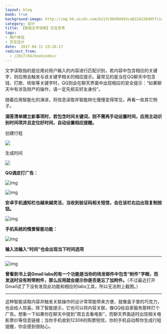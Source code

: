 ```yaml
---
layout: blog
book: true
background-image: http://img.hb.aicdn.com/b113c9b99d493ca8224228d95fc1c574acb5707b31eca-kD1rds_fw658
category: 设计
title: 【智能文字读取】交互思考
tags:
- 用户体验
- 交互设计
date:  2017-04-11 23:26:17
redirect_from:
  - /2017/04/bookindex/
---
```


文字读取指的是应用对用户输入的内容进行匹配识别，若内容中包含相应的关键字，则应用会触发与该关键字相关的相应提示。最常见的是当在QQ聊天中包含钱、打款、转账等关键字时，QQ则会在聊天界面中出现相应的安全提示：“如果聊天中有涉及财产的操作，请一定先核实好友身份”。

随着应用智能化的演进，将信息读取并智能转化慢慢变得常见，再看一些其它例子。

**滴答清单建立新事项时，若包含时间关键词，则不需再手动设置时间，应用主动识别时间项并且定位好时间，自动设置相应提醒。**

创建行程

![](http://upload-images.jianshu.io/upload_images/746926-61dfba6b21c28943.png?imageMogr2/auto-orient/strip%7CimageView2/2/w/1240)

生成时间

![](http://upload-images.jianshu.io/upload_images/746926-8fe31e97925a504c.png?imageMogr2/auto-orient/strip%7CimageView2/2/w/1240)

**QQ调皮打广告：**

![img](http://upload-images.jianshu.io/upload_images/746926-d96640c7bb3746fd.png?imageMogr2/auto-orient/strip%7CimageView2/2/w/1240)

![img](http://upload-images.jianshu.io/upload_images/746926-82c06a8f5a8d476c.png?imageMogr2/auto-orient/strip%7CimageView2/2/w/1240)

**安卓手机通知栏也越来越灵活，当收到验证码相关短信，会在该栏右边出现复制按钮。**

![img](http://upload-images.jianshu.io/upload_images/746926-c36eb21125bce711.png?imageMogr2/auto-orient/strip%7CimageView2/2/w/1240)

**手机系统的情景智能功能：**

![img](http://upload-images.jianshu.io/upload_images/746926-17c6ec0a61b920ba.png?imageMogr2/auto-orient/strip%7CimageView2/2/w/1240)

**输入法输入“时间”也会出现当下时间选项**

****

![img](http://upload-images.jianshu.io/upload_images/746926-1aabe72216b943d5.png?imageMogr2/auto-orient/strip%7CimageView2/2/w/1240)

**曾看到书上说Gmail labs的有一个功能是当你的待发邮件中包含“附件”字眼，而发送时没有附带附件，那么应用就会提示你是否是忘了加附件。**（不过最近打开Gmail试了下没有发现此功能和相应的labs工具，所以无法附上截图。）

****

这种智能读取内容并触发关联操作的设计常常能带来方便，就像盒子里的巧克力，也会给人惊喜。除了智能提示，它也可以将内容关联，像QQ给自家服务那样打个广告。想象一下如果你在聊天中提到“周五去看电影”，而聊天界面适时出现相关电影票价等信息链接；当你手机收到12306的购票短信，你的手机自动帮你生成行程提醒，你会感到很贴心。